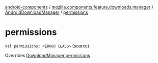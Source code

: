 [android-components](../../index.md) / [mozilla.components.feature.downloads.manager](../index.md) / [AndroidDownloadManager](index.md) / [permissions](./permissions.md)

# permissions

`val permissions: <ERROR CLASS>` [(source)](https://github.com/mozilla-mobile/android-components/blob/master/components/feature/downloads/src/main/java/mozilla/components/feature/downloads/manager/AndroidDownloadManager.kt#L48)

Overrides [DownloadManager.permissions](../-download-manager/permissions.md)


